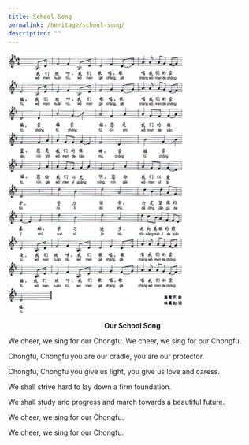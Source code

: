 ```yaml
---
title: School Song
permalink: /heritage/school-song/
description: ""
---
```

<img src="/images/pic_schoolsong.jpeg" 
     style="width:70%">
		 
<strong><center> Our School Song</center></strong>

We cheer, we sing for our Chongfu. We cheer, we sing for our Chongfu.

Chongfu, Chongfu you are our cradle, you are our protector.

Chongfu, Chongfu you give us light, you give us love and caress.

We shall strive hard to lay down a firm foundation.

We shall study and progress and march towards a beautiful future.

We cheer, we sing for our Chongfu.

We cheer, we sing for our Chongfu.